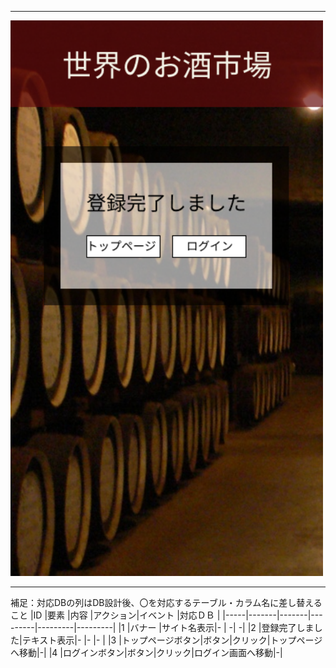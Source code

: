 *****
<img src="../img/toppu-kannryou.png" width=500>

*****

補足：対応DBの列はDB設計後、〇を対応するテーブル・カラム名に差し替えること
|ID   |要素   |内容   |アクション|イベント |対応ＤＢ |
|-----|-------|-------|---------|---------|---------|
|1    |バナー |サイト名表示|-    |         -|       -|
|2    |登録完了しました|テキスト表示|-     |-        |-    |
|3    |トップページボタン|ボタン|クリック|トップページへ移動|-|
|4    |ログインボタン|ボタン|クリック|ログイン画面へ移動|-|
